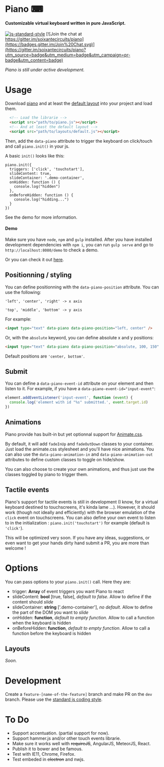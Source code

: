 # Piano ⌨

#### Customizable virtual keyboard written in pure JavaScript.

[![js-standard-style](https://img.shields.io/badge/code%20style-standard-brightgreen.svg)](http://standardjs.com/)
[![Join the chat at https://gitter.im/soixantecircuits/piano](https://badges.gitter.im/Join%20Chat.svg)](https://gitter.im/soixantecircuits/piano?utm_source=badge&utm_medium=badge&utm_campaign=pr-badge&utm_content=badge)

*Piano is still under active development.*

# Usage

Download [piano](piano.js) and at least the [default layout](layouts/default.js) into your project and load them.

```html
  <!-- Load the librarie -->
  <script src="path/to/piano.js"></script>
  <!-- And at least the default layout -->
  <script src="path/to/layouts/default.js"></script>
```

Then, add the `data-piano` attribute to trigger the keyboard on click/touch and call `piano.init()` in your js.

A basic `init()` looks like this:

```
piano.init({
  triggers: ['click', 'touchstart'],
  slideContent: true,
  slideContainer: '.demo-container',
  onHidden: function () {
    console.log("hidden")
  },
  onBeforeHidden: function () {
    console.log("hidding...")
  }
})
```

See the demo for more information.

#### Demo

Make sure you have `node`, `npm` and `gulp` installed. After you have installed development dependencies with `npm i`, you can run `gulp serve` and go to `http://localhost:8080/demo` to check a demo.

Or you can check it out [here](http://soixantecircuits.github.io/piano).

## Positionning / styling

You can define positionning with the `data-piano-position` attribute. You can use the following:

`'left', 'center', 'right' -> x axis`

`'top', 'middle', 'bottom' -> y axis`

For example:

```html
<input type="text" data-piano data-piano-position="left, center" />
```

Or, with the `absolute` keyword, you can define absolute x and y positions:

```html
<input type="text" data-piano data-piano-position="absolute, 100, 150" />
```

Default positions are `'center, bottom'`.

## Submit

You can define a `data-piano-event-id` attribute on your element and then listen to it.
For example, if you have a `data-piano-event-id="input-event"`:

```javascript
element.addEventListener('input-event', function (event) {
  console.log('element with id "%s" submitted.', event.target.id)
})
```

## Animations

Piano provide has built-in but yet optionnal support for [Animate.css](https://daneden.github.io/animate.css/).

By default, it will add `fadeInUp` and `fadeOutDown` classes to your container. Just load the animate.css stylesheet and you'll have nice animations. You can also use the `data-piano-animation-in` and `data-piano-animation-out` attributes to define custom classes to toggle on hide/show.

You can also choose to create your own animations, and thus just use the classes toggled by piano to trigger them.

## Tactile events

Piano's support for tactile events is still in development (I know, for a virtual keyboard destined to touchscreens, it's kinda lame ...). However, it should work (though not ideally and efficiently) with the browser emulation of the `click` event on touchscreens. You can also define your own event to listen to in the initialization : `piano.init('touchstart')` for example (default is `'click'`).

This will be optimized very soon. If you have any ideas, suggestions, or even want to get your hands dirty hand submit a PR, you are more than welcome !

# Options
You can pass options to your `piano.init()` call. Here they are:
- trigger: **Array** of event triggers you want Piano to react
- slideContent: **bool** [true, false], _default to false_. Allow to define if the content should _slide_
- slideContainer: **string** ['.demo-container'], _no default_. Allow to define the part of the DOM you want to _slide_
- onHidden: **function**, _default to empty function_. Allow to call a function when the keyboard is hidden
- onBeforeHidden: **function**, _default to empty function_. Allow to call a function before the keyboard is hidden

## Layouts

*Soon.*

# Development

Create a `feature-[name-of-the-feature]` branch and make PR on the `dev` branch. Please use the [standard js coding style](https://github.com/feross/standard).

# To Do

- Support accentuation. (partial support for now).
- Support hammer.js and/or other touch events librarie.
- Make sure it works well with ~~requireJS~~, AngularJS, MeteorJS, React.
- Publish it to bower and be famous.
- Test with IE11, Chrome, Firefox.
- Test embeded in ~~electron~~ and nwjs.

